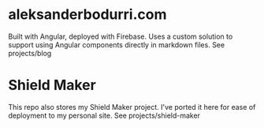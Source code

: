 # aleksanderbodurri.com

Built with Angular, deployed with Firebase. Uses a custom solution to support using Angular components directly in markdown files. See projects/blog

# Shield Maker

This repo also stores my Shield Maker project. I've ported it here for ease of deployment to my personal site. See projects/shield-maker
